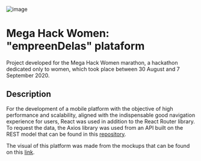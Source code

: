 ![image](https://user-images.githubusercontent.com/43498776/92421342-77ed3980-f14e-11ea-9183-38165c9e4773.png)
# Mega Hack Women: "empreenDelas" plataform
Project developed for the Mega Hack Women marathon, a hackathon dedicated only to women, which took place between 30 August and 7 September 2020.
## Description
For the development of a mobile platform with the objective of high performance and scalability, aligned with the indispensable good navigation experience for users, React was used in addition to the React Router library. To request the data, the Axios library was used from an API built on the REST model that can be found in this [repository](https://github.com/aliciadias/mega-hack-women-backend).

The visual of this platform was made from the mockups that can be found on this [link](https://xd.adobe.com/view/9e80e638-d862-4dc5-a72c-2c12baaf8c54-cbd3/flow/).